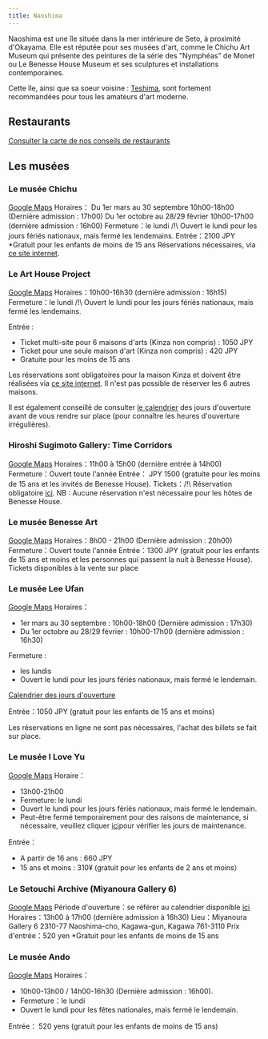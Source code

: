 ```yaml
---
title: Naoshima
---
```


Naoshima est une île située dans la mer intérieure de Seto, à proximité d'Okayama. Elle est réputée pour ses musées d'art, comme le Chichu Art Museum qui présente des peintures de la série des "Nymphéas" de Monet ou Le Benesse House Museum et ses sculptures et installations contemporaines.

Cette île, ainsi que sa soeur voisine : [Teshima](https://docs.cocolotravel.com/fr/home/villes/teshima), sont fortement recommandées pour tous les amateurs d'art moderne. 

## Restaurants

[Consulter la carte de nos conseils de restaurants](https://www.google.com/maps/d/u/0/edit?mid=1aIoiKY0PjbiB5-P-VvhIc4yOxQiW5wk&usp=sharing)

## Les musées

### Le musée Chichu

[Google Maps](https://maps.app.goo.gl/srw8ps3t6KW3wFJs9)
Horaires：
Du 1er mars au 30 septembre 10h00-18h00 (Dernière admission : 17h00)
Du 1er octobre au 28/29 fêvrier 10h00-17h00 (dernière admission : 16h00)
Fermeture：le lundi
/!\ Ouvert le lundi pour les jours fériés nationaux, mais fermé les lendemains.
Entrée：2100 JPY
*Gratuit pour les enfants de moins de 15 ans
Réservations nécessaires, via [ce site internet](https://event.etix.com/kketix/e/2007549?year=2024&month=1&cobrand=chichu&country=US&language=en&_ga=2.127955788.1715483659.1707184907-1203377010.1707184423).

### Le Art House Project

[Google Maps](https://maps.app.goo.gl/EScqJGFM6u3ctziX9)
Horaires：10h00-16h30 (dernière admission : 16h15)
Fermeture：le lundi
/!\ Ouvert le lundi pour les jours fériés nationaux, mais fermé les lendemains.

Entrée :

- Ticket multi-site pour 6 maisons d'arts (Kinza non compris) : 1050 JPY
- Ticket pour une seule maison d'art (Kinza non compris) : 420 JPY
- Gratuite pour les moins de 15 ans

Les réservations sont obligatoires pour la maison Kinza et doivent être réalisées via [ce site internet](https://kinza.resv.jp/reserve/calendar.php?x=1469746221&pc=1&_gl=1*1rhal43*_ga*MTIwMzM3NzAxMC4xNzA3MTg0NDIz*_ga_251YPPM1T3*MTcwNzE4NDQyMy4xLjEuMTcwNzE4NTQ4Mi42MC4wLjA.). Il n'est pas possible de réserver les 6 autres maisons.

Il est également conseillé de consulter [le calendrier](https://benesse-artsite.jp/en/calendar/) des jours d'ouverture avant de vous rendre sur place (pour connaître les heures d'ouverture irrégulières).

### Hiroshi Sugimoto Gallery: Time Corridors

[Google Maps](https://maps.app.goo.gl/rKdw19VwBcauVfEv7)
Horaires：11h00 à 15h00 (dernière entrée à 14h00)
Fermeture：Ouvert toute l'année
Entrée： JPY 1500 (gratuite pour les moins de 15 ans et les invités de Benesse House).
Tickets：/!\ Réservation obligatoire [ici](https://www.e-tix.jp/sugimoto-gallery/en/?_gl=1*13erm6u*_ga*MTIwMzM3NzAxMC4xNzA3MTg0NDIz*_ga_251YPPM1T3*MTcwNzE4NDQyMy4xLjEuMTcwNzE4NjExMC42MC4wLjA.).
NB : Aucune réservation n'est nécessaire pour les hôtes de Benesse House.

### Le musée Benesse Art

[Google Maps](https://maps.app.goo.gl/zjXXVZ89522ZTCKC6)
Horaires：8h00 - 21h00 (Dernière admission : 20h00)
Fermeture：Ouvert toute l'année
Entrée：1300 JPY (gratuit pour les enfants de 15 ans et moins et les personnes qui passent la nuit à Benesse House).
Tickets disponibles à la vente sur place

### Le musée Lee Ufan

[Google Maps](https://maps.app.goo.gl/oKnGTLPzZQn2o5T4A)
Horaires：

- 1er mars au 30 septembre : 10h00-18h00 (Dernière admission : 17h30)
- Du 1er octobre au 28/29 février : 10h00-17h00 (dernière admission : 16h30)

Fermeture :

- les lundis
- Ouvert le lundi pour les jours fériés nationaux, mais fermé le lendemain.

[Calendrier des jours d'ouverture](https://benesse-artsite.jp/en/calendar/)

Entrée：1050 JPY (gratuit pour les enfants de 15 ans et moins)

Les réservations en ligne ne sont pas nécessaires, l'achat des billets se fait sur place.

### Le musée I Love Yu

[Google Maps](https://maps.app.goo.gl/aQVf5oyo3zwd2LY86)
Horaire：

- 13h00-21h00
- Fermeture: le lundi
- Ouvert le lundi pour les jours fériés nationaux, mais fermé le lendemain.
- Peut-être fermé temporairement pour des raisons de maintenance, si nécessaire, veuillez cliquer [ici](https://benesse-artsite.jp/en/calendar/)pour vérifier les jours de maintenance.

Entrée：

- A partir de 16 ans : 660 JPY
- 15 ans et moins : 310¥ (gratuit pour les enfants de 2 ans et moins）

### Le Setouchi Archive (Miyanoura Gallery 6)

[Google Maps](https://maps.app.goo.gl/FPoaUWG8s4o1KRfw6)
Période d'ouverture：se référer au calendrier disponible [ici](https://benesse-artsite.jp/en/calendar/)
Horaires：13h00 à 17h00 (dernière admission à 16h30)
Lieu：Miyanoura Gallery 6
2310-77 Naoshima-cho, Kagawa-gun, Kagawa 761-3110
Prix d'entrée：520 yen *Gratuit pour les enfants de moins de 15 ans

### Le musée Ando

[Google Maps](https://maps.app.goo.gl/1hir2wsqMoydbX1u9)
Horaires：

- 10h00-13h00 / 14h00-16h30 (Dernière admission : 16h00).
- Fermeture：le lundi
- Ouvert le lundi pour les fêtes nationales, mais fermé le lendemain.

Entrée： 520 yens (gratuit pour les enfants de moins de 15 ans)
